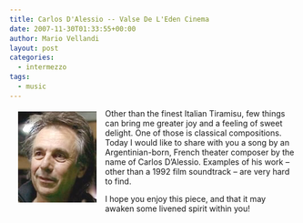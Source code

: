 ```yaml
---
title: Carlos D'Alessio -- Valse De L'Eden Cinema
date: 2007-11-30T01:33:55+00:00
author: Mario Vellandi
layout: post
categories:
  - intermezzo
tags:
  - music
---
```

<img src="../images/wp-content/uploads/2008/03/portrait-dalessio.jpg" alt="carlos d’alessio portrait" hspace="15" vspace="5" align="left" />Other than the finest Italian Tiramisu, few things can bring me greater joy and a feeling of sweet delight. One of those is classical compositions. Today I would like to share with you a song by an Argentinian-born, French theater composer by the name of Carlos D&#8217;Alessio. Examples of his work &#8211; other than a 1992 film soundtrack &#8211; are very hard to find.

I hope you enjoy this piece, and that it may awaken some livened spirit within you!
